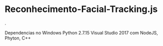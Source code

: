 # Reconhecimento-Facial-Tracking.js
.

Dependencias no Windows
Python 2.7.15
Visual Studio 2017 com NodeJS, Phyton, C++

